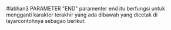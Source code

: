 #latihan3
PARAMETER "END"
paramenter end itu berfungsi untuk mengganti karakter terakhir yang ada dibawah yang dicetak di layarcontohnya sebagao berikut:
